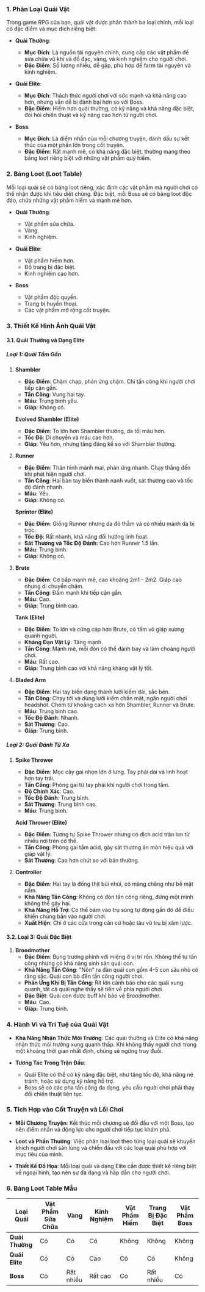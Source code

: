 ### **1. Phân Loại Quái Vật**

Trong game RPG của bạn, quái vật được phân thành ba loại chính, mỗi loại có đặc điểm và mục đích riêng biệt:

- **Quái Thường**:
    
    - **Mục Đích**: Là nguồn tài nguyên chính, cung cấp các vật phẩm để sửa chữa vũ khí và đồ đạc, vàng, và kinh nghiệm cho người chơi.
    - **Đặc Điểm**: Số lượng nhiều, dễ gặp, phù hợp để farm tài nguyên và kinh nghiệm.
- **Quái Elite**:
    
    - **Mục Đích**: Thách thức người chơi với sức mạnh và khả năng cao hơn, nhưng vẫn dễ bị đánh bại hơn so với Boss.
    - **Đặc Điểm**: Hiếm hơn quái thường, có kỹ năng và khả năng đặc biệt, đòi hỏi chiến thuật và kỹ năng cao hơn từ người chơi.
- **Boss**:
    
    - **Mục Đích**: Là điểm nhấn của mỗi chương truyện, đánh dấu sự kết thúc của một phần lớn trong cốt truyện.
    - **Đặc Điểm**: Rất mạnh mẽ, có khả năng đặc biệt, thường mang theo bảng loot riêng biệt với những vật phẩm quý hiếm.

### **2. Bảng Loot (Loot Table)**

Mỗi loại quái sẽ có bảng loot riêng, xác định các vật phẩm mà người chơi có thể nhận được khi tiêu diệt chúng. Đặc biệt, mỗi Boss sẽ có bảng loot độc đáo, chứa những vật phẩm hiếm và mạnh mẽ hơn.

- **Quái Thường**:
    
    - Vật phẩm sửa chữa.
    - Vàng.
    - Kinh nghiệm.
- **Quái Elite**:
    
    - Vật phẩm hiếm hơn.
    - Đồ trang bị đặc biệt.
    - Kinh nghiệm cao hơn.
- **Boss**:
    
    - Vật phẩm độc quyền.
    - Trang bị huyền thoại.
    - Các vật phẩm mở rộng cốt truyện.

### **3. Thiết Kế Hình Ảnh Quái Vật**

#### **3.1. Quái Thường và Dạng Elite**

##### **Loại 1: Quái Tầm Gần**

1. **Shambler**
    
    - **Đặc Điểm**: Chậm chạp, phản ứng chậm. Chỉ tấn công khi người chơi tiếp cận gần.
    - **Tấn Công**: Vung hai tay.
    - **Máu**: Trung bình yếu.
    - **Giáp**: Không có.
    
    **Evolved Shambler (Elite)**
    
    - **Đặc Điểm**: To lớn hơn Shambler thường, da tối màu hơn.
    - **Tốc Độ**: Di chuyển và máu cao hơn.
    - **Giáp**: Yếu hơn, nhưng tăng đáng kể so với Shambler thường.
2. **Runner**
    
    - **Đặc Điểm**: Thân hình mảnh mai, phản ứng nhanh. Chạy thẳng đến khi phát hiện người chơi.
    - **Tấn Công**: Hai bàn tay biến thành nanh vuốt, sát thương cao và tốc độ đánh nhanh.
    - **Máu**: Yếu.
    - **Giáp**: Không có.
    
    **Sprinter (Elite)**
    
    - **Đặc Điểm**: Giống Runner nhưng da đỏ thẫm và có nhiều mảnh da bị tróc.
    - **Tốc Độ**: Rất nhanh, khả năng đổi hướng linh hoạt.
    - **Sát Thương và Tốc Độ Đánh**: Cao hơn Runner 1.5 lần.
    - **Máu**: Trung bình.
    - **Giáp**: Không có.
3. **Brute**
    
    - **Đặc Điểm**: Cơ bắp mạnh mẽ, cao khoảng 2m1 - 2m2. Giáp cao nhưng di chuyển chậm.
    - **Tấn Công**: Đấm mạnh khi tiếp cận gần.
    - **Máu**: Cao.
    - **Giáp**: Trung bình cao.
    
    **Tank (Elite)**
    
    - **Đặc Điểm**: To lớn và cứng cáp hơn Brute, có tấm vỏ giáp xương quanh người.
    - **Kháng Đạn Vật Lý**: Tăng mạnh.
    - **Tấn Công**: Mạnh mẽ, mỗi đòn có thể đánh bay và làm choáng người chơi.
    - **Máu**: Rất cao.
    - **Giáp**: Trung bình cao với khả năng kháng vật lý tốt.
4. **Bladed Arm**
    
    - **Đặc Điểm**: Hai tay biến dạng thành lưỡi kiếm dài, sắc bén.
    - **Tấn Công**: Chạy tới và dùng lưỡi kiếm chắn mặt, ngăn người chơi headshot. Chém từ khoảng cách xa hơn Shambler, Runner và Brute.
    - **Máu**: Trung bình cao.
    - **Tốc Độ Đánh**: Nhanh.
    - **Sát Thương**: Cao.
    - **Giáp**: Trung bình.

##### **Loại 2: Quái Đánh Từ Xa**

1. **Spike Thrower**
    
    - **Đặc Điểm**: Mọc cây gai nhọn lớn ở lưng. Tay phải dài và linh hoạt hơn tay trái.
    - **Tấn Công**: Phóng gai từ tay phải khi người chơi trong tầm.
    - **Độ Chính Xác**: Cao.
    - **Tốc Độ Đánh**: Trung bình.
    - **Sát Thương**: Trung bình cao.
    - **Máu**: Trung bình.
    
    **Acid Thrower (Elite)**
    
    - **Đặc Điểm**: Tương tự Spike Thrower nhưng có dịch acid tràn lan từ nhiều nơi trên cơ thể.
    - **Tấn Công**: Phóng gai tẩm acid, gây sát thương ăn mòn hiệu quả với giáp vật lý.
    - **Sát Thương**: Cao hơn chút so với bản thường.
2. **Controller**
    
    - **Đặc Điểm**: Hai tay là đống thịt bùi nhùi, có màng chằng như bề mặt nấm.
    - **Khả Năng Tấn Công**: Không có đòn tấn công riêng, đứng một mình không thể gây hại.
    - **Khả Năng Hỗ Trợ**: Có thể bám vào trụ súng tự động gần đó để điều khiển chúng bắn vào người chơi.
    - **Xuất Hiện**: Chỉ ở các cửa trong căn cứ hoặc tàu vũ trụ bị xâm lược.

#### **3.2. Loại 3: Quái Đặc Biệt**

1. **Broodmother**
    - **Đặc Điểm**: Bụng trương phình với miệng ở vị trí rốn. Không thể tự tấn công nhưng có khả năng sinh sản quái con.
    - **Khả Năng Tấn Công**: "Nôn" ra đàn quái con gồm 4-5 con sâu nhỏ có răng sắc. Quái con bò đến tấn công người chơi.
    - **Phản Ứng Khi Bị Tấn Công**: Rít lớn cảnh báo cho các quái xung quanh, tất cả quái nghe thấy sẽ tiến về phía người chơi.
    - **Đặc Biệt**: Quái con được buff khi bảo vệ Broodmother.
    - **Máu**: Cao.
    - **Giáp**: Trung bình.

### **4. Hành Vi và Trí Tuệ của Quái Vật**

- **Khả Năng Nhận Thức Môi Trường**: Các quái thường và Elite có khả năng nhận thức môi trường xung quanh thấp. Khi không thấy người chơi trong một khoảng thời gian nhất định, chúng sẽ ngừng truy đuổi.
    
- **Tương Tác Trong Trận Đấu**:
    
    - Quái Elite có thể có kỹ năng đặc biệt, như tăng tốc độ, khả năng né tránh, hoặc sử dụng kỹ năng hỗ trợ.
    - Boss sẽ có các pha tấn công đa dạng, yêu cầu người chơi phải thay đổi chiến thuật liên tục.

### **5. Tích Hợp vào Cốt Truyện và Lối Chơi**

- **Mỗi Chương Truyện**: Kết thúc mỗi chương sẽ đối đầu với một Boss, tạo nên điểm nhấn và động lực cho người chơi tiếp tục khám phá.
    
- **Loot và Phần Thưởng**: Việc phân loại loot theo từng loại quái sẽ khuyến khích người chơi săn lùng và chiến đấu với các loại quái phù hợp với mục tiêu của mình.
    
- **Thiết Kế Đồ Họa**: Mỗi loại quái và dạng Elite cần được thiết kế riêng biệt về ngoại hình, tạo nên sự đa dạng và hấp dẫn cho người chơi.
    

### **6. Bảng Loot Table Mẫu**

| Loại Quái       | Vật Phẩm Sửa Chữa | Vàng      | Kinh Nghiệm | Vật Phẩm Hiếm | Trang Bị Đặc Biệt | Vật Phẩm Boss |
| --------------- | ----------------- | --------- | ----------- | ------------- | ----------------- | ------------- |
| **Quái Thường** | Có                | Có        | Có          | Không         | Không             | Không         |
| **Quái Elite**  | Có                | Có        | Cao         | Có            | Có                | Không         |
| **Boss**        | Có                | Rất nhiều | Rất cao     | Có            | Rất nhiều         | Có            |